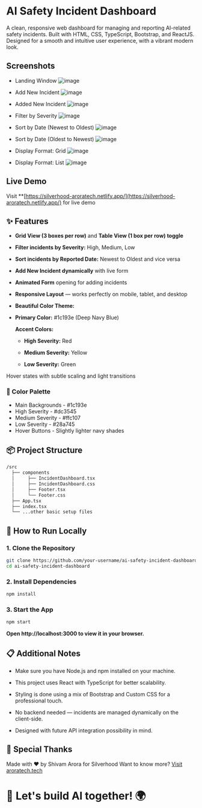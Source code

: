 # AI Safety Incident Dashboard

A clean, responsive web dashboard for managing and reporting AI-related safety incidents.
Built with HTML, CSS, TypeScript, Bootstrap, and ReactJS.
Designed for a smooth and intuitive user experience, with a vibrant modern look.

## Screenshots
* Landing Window
![image](https://github.com/user-attachments/assets/9ce757ca-3482-4d64-a066-50c7c7e82057)

* Add New Incident
![image](https://github.com/user-attachments/assets/7309d31e-7c69-4f08-a697-97efe757f616)

* Added New Incident
![image](https://github.com/user-attachments/assets/cc6d8caf-872d-4a91-90db-f454fe0e9f63)

* Filter by Severity
![image](https://github.com/user-attachments/assets/9dccb00f-3a04-4a43-9a8f-a4a7c4b3115c)

* Sort by Date (Newest to Oldest)
![image](https://github.com/user-attachments/assets/86a95845-3867-4a66-b9f6-29061c0eacf5)

* Sort by Date (Oldest to Newest)
![image](https://github.com/user-attachments/assets/a478566b-f581-4f74-8601-c046ec917bfd)

* Display Format: Grid
![image](https://github.com/user-attachments/assets/1a5343cd-b21e-404b-b69d-ceba2a71823f)

* Display Format: List
![image](https://github.com/user-attachments/assets/4674b226-6f46-4ca7-9c9e-2e512dfccbdf)

## Live Demo
Visit **[https://silverhood-aroratech.netlify.app/](https://silverhood-aroratech.netlify.app/) for live demo

## ✨ Features

* __Grid View (3 boxes per row)__ and __Table View (1 box per row) toggle__

* __Filter incidents by Severity:__ High, Medium, Low

* __Sort incidents by Reported Date:__ Newest to Oldest and vice versa

* __Add New Incident dynamically__ with live form

* __Animated Form__ opening for adding incidents

* __Responsive Layout__ — works perfectly on mobile, tablet, and desktop

* __Beautiful Color Theme:__

* __Primary Color:__ #1c193e (Deep Navy Blue)

   __Accent Colors:__

  * __High Severity:__ Red

  * __Medium Severity:__ Yellow

  * __Low Severity:__ Green

Hover states with subtle scaling and light transitions
### 🎨 Color Palette
* Main Backgrounds -  #1c193e
* High Severity - #dc3545
* Medium Severity - #ffc107
* Low Severity - #28a745
* Hover Buttons - Slightly lighter navy shades

## 📦 Project Structure


```bash
/src
  ├── components
  │     ├── IncidentDashboard.tsx
  │     ├── IncidentDashboard.css
  │     ├── Footer.tsx
  │     └── Footer.css
  ├── App.tsx
  ├── index.tsx
  └── ...other basic setup files

```

## 🚀 How to Run Locally

### 1. Clone the Repository
```bash
git clone https://github.com/your-username/ai-safety-incident-dashboard.git
cd ai-safety-incident-dashboard
```
### 2. Install Dependencies
```bash
npm install
```
### 3. Start the App
```bash
npm start
```
 **Open http://localhost:3000 to view it in your browser.**


## 📋 Additional Notes

* Make sure you have Node.js and npm installed on your machine.

* This project uses React with TypeScript for better scalability.

* Styling is done using a mix of Bootstrap and Custom CSS for a professional touch.

* No backend needed — incidents are managed dynamically on the client-side.

* Designed with future API integration possibility in mind.

## 🧡 Special Thanks

Made with ❤️ by Shivam Arora for Silverhood
Want to know more? [Visit aroratech.tech](https://aroratech.tech/)

# 🚀 Let's build AI together! 🌍

